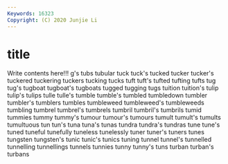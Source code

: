 ```yaml
---
Keywords: 16323
Copyright: (C) 2020 Junjie Li
---
```


# title

Write contents here!!!
g's 
tubs 
tubular 
tuck 
tuck's 
tucked 
tucker
tucker's 
tuckered 
tuckering 
tuckers 
tucking 
tucks 
tuft 
tuft's 
tufted 
tufting
tufts 
tug 
tug's 
tugboat 
tugboat's 
tugboats 
tugged 
tugging 
tugs 
tuition
tuition's 
tulip 
tulip's 
tulips 
tulle 
tulle's 
tumble 
tumble's 
tumbled 
tumbledown
tumbler 
tumbler's 
tumblers 
tumbles 
tumbleweed 
tumbleweed's 
tumbleweeds 
tumbling 
tumbrel 
tumbrel's
tumbrels 
tumbril 
tumbril's 
tumbrils 
tumid 
tummies 
tummy 
tummy's 
tumour 
tumour's
tumours 
tumult 
tumult's 
tumults 
tumultuous 
tun 
tun's 
tuna 
tuna's 
tunas
tundra 
tundra's 
tundras 
tune 
tune's 
tuned 
tuneful 
tunefully 
tuneless 
tunelessly
tuner 
tuner's 
tuners 
tunes 
tungsten 
tungsten's 
tunic 
tunic's 
tunics 
tuning
tunnel 
tunnel's 
tunnelled 
tunnelling 
tunnellings 
tunnels 
tunnies 
tunny 
tunny's 
tuns
turban 
turban's 
turbans 
